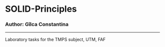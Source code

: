 # SOLID-Principles
### Author: Gîlca Constantina
---
Laboratory tasks for the TMPS subject, UTM, FAF
